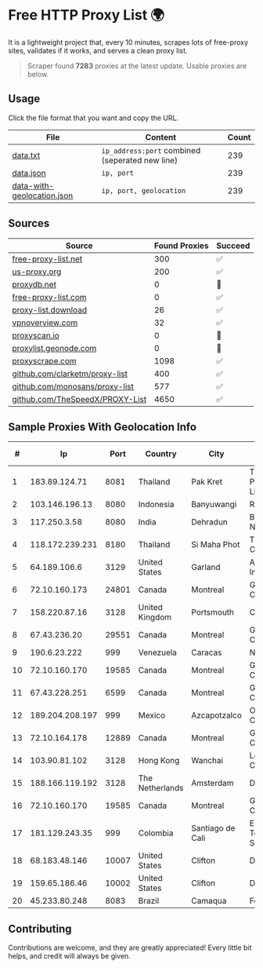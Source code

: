 
# Free HTTP Proxy List 🌍

It is a lightweight project that, every 10 minutes, scrapes lots of free-proxy sites, validates if it works, and serves a clean proxy list.


> Scraper found **7283** proxies at the latest update. Usable proxies are below.

## Usage

Click the file format that you want and copy the URL.


|File|Content|Count|
|----|-------|-----|
|[data.txt](https://raw.githubusercontent.com/themiralay/Proxy-List-World/master/data.txt)|`ip_address:port` combined (seperated new line)|239|
|[data.json](https://raw.githubusercontent.com/themiralay/Proxy-List-World/master/data.json)|`ip, port`|239|
|[data-with-geolocation.json](https://raw.githubusercontent.com/themiralay/Proxy-List-World/master/data-with-geolocation.json)|`ip, port, geolocation`|239|

## Sources

|Source|Found Proxies|Succeed|
|------|-------------|-------|
|[free-proxy-list.net](https://free-proxy-list.net)|300|✅|
|[us-proxy.org](https://www.us-proxy.org)|200|✅|
|[proxydb.net](http://proxydb.net)|0|🚫|
|[free-proxy-list.com](https://free-proxy-list.com/?page=&port=&type%5B%5D=http&type%5B%5D=https&up_time=0&search=Search)|0|✅|
|[proxy-list.download](https://www.proxy-list.download/HTTP)|26|✅|
|[vpnoverview.com](https://vpnoverview.com/privacy/anonymous-browsing/free-proxy-servers)|32|✅|
|[proxyscan.io](https://www.proxyscan.io)|0|🚫|
|[proxylist.geonode.com](https://proxylist.geonode.com/api/proxy-list?limit=300&page=1&sort_by=lastChecked&sort_type=desc&protocols=http,https)|0|🚫|
|[proxyscrape.com](https://api.proxyscrape.com/v2/?request=displayproxies&protocol=http&timeout=10000&country=all&ssl=all&anonymity=all)|1098|✅|
|[github.com/clarketm/proxy-list](https://raw.githubusercontent.com/clarketm/proxy-list/master/proxy-list-raw.txt)|400|✅|
|[github.com/monosans/proxy-list](https://raw.githubusercontent.com/monosans/proxy-list/main/proxies/http.txt)|577|✅|
|[github.com/TheSpeedX/PROXY-List](https://raw.githubusercontent.com/TheSpeedX/PROXY-List/master/http.txt)|4650|✅|


## Sample Proxies With Geolocation Info

|#|Ip|Port|Country|City|Internet Service Provider|
|-|--|----|-------|----|-------------------------|
|1|183.89.124.71|8081|Thailand|Pak Kret|Triple T Broadband Public Company Limited|
|2|103.146.196.13|8080|Indonesia|Banyuwangi|RIYADNETWORK|
|3|117.250.3.58|8080|India|Dehradun|Bharat Sanchar Nigam Ltd|
|4|118.172.239.231|8180|Thailand|Si Maha Phot|TOT Public Company Limited|
|5|64.189.106.6|3129|United States|Garland|Apogee Telecom Inc.|
|6|72.10.160.173|24801|Canada|Montreal|GloboTech Communications|
|7|158.220.87.16|3128|United Kingdom|Portsmouth|Contabo GmbH|
|8|67.43.236.20|29551|Canada|Montreal|GloboTech Communications|
|9|190.6.23.222|999|Venezuela|Caracas|Net Uno|
|10|72.10.160.170|19585|Canada|Montreal|GloboTech Communications|
|11|67.43.228.251|6599|Canada|Montreal|GloboTech Communications|
|12|189.204.208.197|999|Mexico|Azcapotzalco|Operbes, S.A. de C.V.|
|13|72.10.164.178|12889|Canada|Montreal|GloboTech Communications|
|14|103.90.81.102|3128|Hong Kong|Wanchai|Lonlife Technology Co.|
|15|188.166.119.192|3128|The Netherlands|Amsterdam|DigitalOcean, LLC|
|16|72.10.160.170|19585|Canada|Montreal|GloboTech Communications|
|17|181.129.243.35|999|Colombia|Santiago de Cali|EPM Telecomunicaciones S.A. E.S.P.|
|18|68.183.48.146|10007|United States|Clifton|DigitalOcean, LLC|
|19|159.65.186.46|10002|United States|Clifton|DigitalOcean, LLC|
|20|45.233.80.248|8083|Brazil|Camaqua|Forest Telecom|



## Contributing

Contributions are welcome, and they are greatly appreciated! Every
little bit helps, and credit will always be given.

